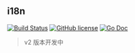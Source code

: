 i18n 
---
[![Build Status](https://cloud.drone.io/api/badges/kingzcheung/i18n/status.svg)](https://cloud.drone.io/kingzcheung/i18n)
[![GitHub license](https://img.shields.io/badge/license-Apache-blue.svg)](https://github.com/kingzcheung/i18n/blob/master/LICENSE)
[![Go Doc](https://img.shields.io/badge/godoc-reference-blue)](https://pkg.go.dev/github.com/kingzcheung/i18n?tab=overview)

> v2 版本开发中